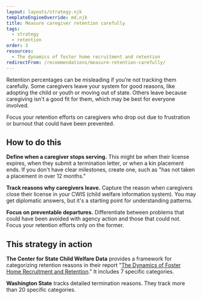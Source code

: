 ```yaml
---
layout: layouts/strategy.njk
templateEngineOverride: md,njk
title: Measure caregiver retention carefully
tags:
  - strategy
  - retention
order: 3
resources:
  - The dynamics of foster home recruitment and retention
redirectFrom: /recommendations/measure-retention-carefully/
---
```

Retention percentages can be misleading if you’re not tracking them carefully. Some caregivers leave your system for good reasons, like adopting the child or youth or moving out of state. Others leave because caregiving isn't a good fit for them, which may be best for everyone involved. 

Focus your retention efforts on caregivers who drop out due to frustration or burnout that could have been prevented.

## How to do this

**Define when a caregiver stops serving.** This might be when their license expires, when they submit a termination letter, or when a kin placement ends. If you don't have clear milestones, create one, such as "has not taken a placement in over 12 months."

**Track reasons why caregivers leave.** Capture the reason when caregivers close their license in your CWIS (child welfare information system). You may get diplomatic answers, but it's a starting point for understanding patterns.

**Focus on preventable departures.** Differentiate between problems that could have been avoided with agency action and those that could not. Focus your retention efforts only on the former.

## This strategy in action

**The Center for State Child Welfare Data** provides a framework for categorizing retention reasons in their report "[The Dynamics of Foster Home Recruitment and Retention](/resources/dynamics-foster-home/)." It includes 7 specific categories.

**Washington State** tracks detailed termination reasons. They track more than 20 specific categories.[](https://fcda.chapinhall.org/wp-content/uploads/2018/10/Foster-Home-Report-Final_FCDA_October2018.pdf)

